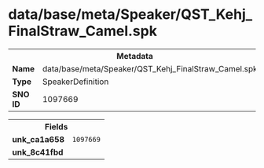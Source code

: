<h1>data/base/meta/Speaker/QST_Kehj_FinalStraw_Camel.spk</h1><table><tr><th colspan="100%">Metadata</th></tr><tr><td><b>Name</b></td><td>data/base/meta/Speaker/QST_Kehj_FinalStraw_Camel.spk</td></tr><tr><td><b>Type</b></td><td>SpeakerDefinition</td></tr><tr><td><b>SNO ID</b></td><td>1097669</td></tr></table>

<table><tr><th colspan="100%">Fields</th></tr><tr><td><b>unk_ca1a658</b></td><td><code>1097669</code></td></tr><tr><td><b>unk_8c41fbd</b></td><td></td></tr></table>


